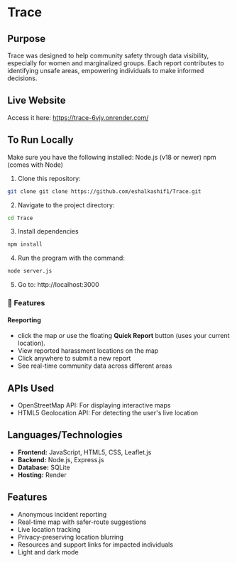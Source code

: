# Trace


## Purpose
Trace was designed to help community safety through data visibility, especially for women and marginalized groups. Each report contributes to identifying unsafe areas, empowering individuals to make informed decisions.

## Live Website
Access it here: https://trace-6vjy.onrender.com/

## To Run Locally
Make sure you have the following installed:
Node.js (v18 or newer)
npm (comes with Node)

1. Clone this repository:
```bash
git clone git clone https://github.com/eshalkashif1/Trace.git
```
2. Navigate to the project directory:
```bash
cd Trace
```
3. Install dependencies
```bash
npm install 
```
4. Run the program with the command:
```bash
node server.js
```
5. Go to:
http://localhost:3000


### 🌟 Features
#### Reeporting
- click the map _or_ use the floating **Quick Report** button (uses your current location).
- View reported harassment locations on the map
- Click anywhere to submit a new report
- See real-time community data across different areas

## APIs Used
- OpenStreetMap API: For displaying interactive maps
- HTML5 Geolocation API: For detecting the user's live location

## Languages/Technologies
- **Frontend:** JavaScript, HTML5, CSS, Leaflet.js  
- **Backend:** Node.js, Express.js  
- **Database:** SQLite
- **Hosting:** Render

## Features
- Anonymous incident reporting  
- Real-time map with safer-route suggestions  
- Live location tracking  
- Privacy-preserving location blurring  
- Resources and support links for impacted individuals
- Light and dark mode
